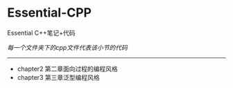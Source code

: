 # Essential-CPP
Essential C++笔记+代码

*每一个文件夹下的cpp文件代表该小节的代码*

---



- chapter2 第二章面向过程的编程风格
- chapter3 第三章泛型编程风格

